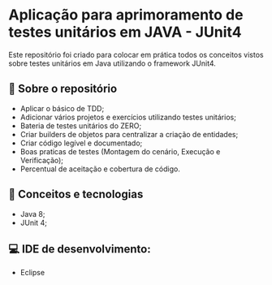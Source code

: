 # Aplicação para aprimoramento de testes unitários em JAVA - JUnit4

Este repositório foi criado para colocar em prática todos os conceitos vistos sobre testes unitários em Java utilizando o framework JUnit4.

## :speech_balloon: Sobre o repositório

* Aplicar o básico de TDD;
* Adicionar vários projetos e exercícios utilizando testes unitários;
* Bateria de testes unitários do ZERO;
* Criar builders de objetos para centralizar a criação de entidades;
* Criar código legível e documentado;
* Boas praticas de testes (Montagem do cenário, Execução e Verificação);
* Percentual de aceitação e cobertura de código.

## :rocket: Conceitos e tecnologias
* Java 8;
* JUnit 4;

## :computer: IDE de desenvolvimento:
- Eclipse

